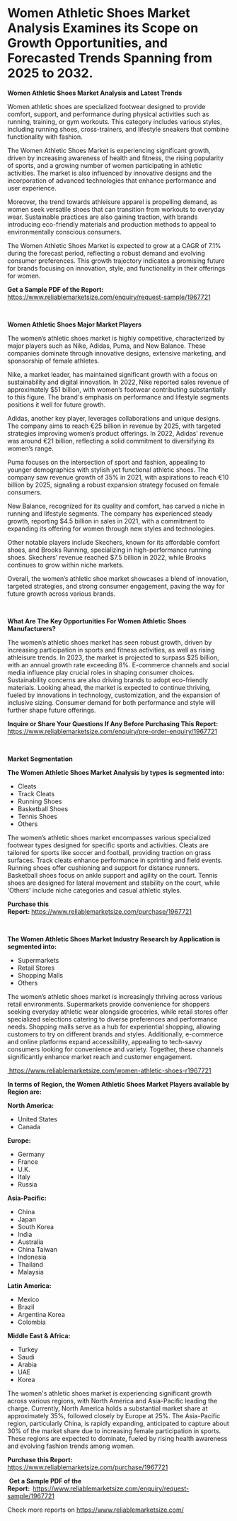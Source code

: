 <p><h1>Women Athletic Shoes Market Analysis Examines its Scope on Growth Opportunities, and Forecasted Trends Spanning from 2025 to 2032.</h1></p><p><strong>Women Athletic Shoes Market Analysis and Latest Trends</strong></p>
<p><p>Women athletic shoes are specialized footwear designed to provide comfort, support, and performance during physical activities such as running, training, or gym workouts. This category includes various styles, including running shoes, cross-trainers, and lifestyle sneakers that combine functionality with fashion.</p><p>The Women Athletic Shoes Market is experiencing significant growth, driven by increasing awareness of health and fitness, the rising popularity of sports, and a growing number of women participating in athletic activities. The market is also influenced by innovative designs and the incorporation of advanced technologies that enhance performance and user experience.</p><p>Moreover, the trend towards athleisure apparel is propelling demand, as women seek versatile shoes that can transition from workouts to everyday wear. Sustainable practices are also gaining traction, with brands introducing eco-friendly materials and production methods to appeal to environmentally conscious consumers. </p><p>The Women Athletic Shoes Market is expected to grow at a CAGR of 7.1% during the forecast period, reflecting a robust demand and evolving consumer preferences. This growth trajectory indicates a promising future for brands focusing on innovation, style, and functionality in their offerings for women.</p></p>
<p><strong>Get a Sample PDF of the Report:&nbsp;</strong> <a href="https://www.reliablemarketsize.com/enquiry/request-sample/1967721?utm_campaign=1901&utm_medium=2&utm_source=Github&utm_content=ia&utm_term=08022025&utm_id=women-athletic-shoes">https://www.reliablemarketsize.com/enquiry/request-sample/1967721</a></p>
<p>&nbsp;</p>
<p><strong>Women Athletic Shoes Major Market Players</strong></p>
<p><p>The women’s athletic shoes market is highly competitive, characterized by major players such as Nike, Adidas, Puma, and New Balance. These companies dominate through innovative designs, extensive marketing, and sponsorship of female athletes. </p><p>Nike, a market leader, has maintained significant growth with a focus on sustainability and digital innovation. In 2022, Nike reported sales revenue of approximately $51 billion, with women’s footwear contributing substantially to this figure. The brand's emphasis on performance and lifestyle segments positions it well for future growth. </p><p>Adidas, another key player, leverages collaborations and unique designs. The company aims to reach €25 billion in revenue by 2025, with targeted strategies improving women’s product offerings. In 2022, Adidas' revenue was around €21 billion, reflecting a solid commitment to diversifying its women’s range.</p><p>Puma focuses on the intersection of sport and fashion, appealing to younger demographics with stylish yet functional athletic shoes. The company saw revenue growth of 35% in 2021, with aspirations to reach €10 billion by 2025, signaling a robust expansion strategy focused on female consumers.</p><p>New Balance, recognized for its quality and comfort, has carved a niche in running and lifestyle segments. The company has experienced steady growth, reporting $4.5 billion in sales in 2021, with a commitment to expanding its offering for women through new styles and technologies.</p><p>Other notable players include Skechers, known for its affordable comfort shoes, and Brooks Running, specializing in high-performance running shoes. Skechers’ revenue reached $7.5 billion in 2022, while Brooks continues to grow within niche markets.</p><p>Overall, the women’s athletic shoe market showcases a blend of innovation, targeted strategies, and strong consumer engagement, paving the way for future growth across various brands.</p></p>
<p>&nbsp;</p>
<p><strong>What Are The Key Opportunities For Women Athletic Shoes Manufacturers?</strong></p>
<p><p>The women’s athletic shoes market has seen robust growth, driven by increasing participation in sports and fitness activities, as well as rising athleisure trends. In 2023, the market is projected to surpass $25 billion, with an annual growth rate exceeding 8%. E-commerce channels and social media influence play crucial roles in shaping consumer choices. Sustainability concerns are also driving brands to adopt eco-friendly materials. Looking ahead, the market is expected to continue thriving, fueled by innovations in technology, customization, and the expansion of inclusive sizing. Consumer demand for both performance and style will further shape future offerings.</p></p>
<p><strong>Inquire or Share Your Questions If Any Before Purchasing This Report:</strong> <a href="https://www.reliablemarketsize.com/enquiry/pre-order-enquiry/1967721?utm_campaign=1901&utm_medium=2&utm_source=Github&utm_content=ia&utm_term=08022025&utm_id=women-athletic-shoes">https://www.reliablemarketsize.com/enquiry/pre-order-enquiry/1967721</a></p>
<p>&nbsp;</p>
<p><strong>Market Segmentation</strong></p>
<p><strong>The Women Athletic Shoes Market Analysis by types is segmented into:</strong></p>
<p><ul><li>Cleats</li><li>Track Cleats</li><li>Running Shoes</li><li>Basketball Shoes</li><li>Tennis Shoes</li><li>Others</li></ul></p>
<p><p>The women’s athletic shoes market encompasses various specialized footwear types designed for specific sports and activities. Cleats are tailored for sports like soccer and football, providing traction on grass surfaces. Track cleats enhance performance in sprinting and field events. Running shoes offer cushioning and support for distance runners. Basketball shoes focus on ankle support and agility on the court. Tennis shoes are designed for lateral movement and stability on the court, while 'Others' include niche categories and casual athletic styles.</p></p>
<p><strong>Purchase this Report:&nbsp;</strong><a href="https://www.reliablemarketsize.com/purchase/1967721?utm_campaign=1901&utm_medium=2&utm_source=Github&utm_content=ia&utm_term=08022025&utm_id=women-athletic-shoes">https://www.reliablemarketsize.com/purchase/1967721</a></p>
<p>&nbsp;</p>
<p><strong>The Women Athletic Shoes Market Industry Research by Application is segmented into:</strong></p>
<p><ul><li>Supermarkets</li><li>Retail Stores</li><li>Shopping Malls</li><li>Others</li></ul></p>
<p><p>The women’s athletic shoes market is increasingly thriving across various retail environments. Supermarkets provide convenience for shoppers seeking everyday athletic wear alongside groceries, while retail stores offer specialized selections catering to diverse preferences and performance needs. Shopping malls serve as a hub for experiential shopping, allowing customers to try on different brands and styles. Additionally, e-commerce and online platforms expand accessibility, appealing to tech-savvy consumers looking for convenience and variety. Together, these channels significantly enhance market reach and customer engagement.</p></p>
<p><a href="https://www.reliablemarketsize.com/women-athletic-shoes-r1967721?utm_campaign=1901&utm_medium=2&utm_source=Github&utm_content=ia&utm_term=08022025&utm_id=women-athletic-shoes">&nbsp;https://www.reliablemarketsize.com/women-athletic-shoes-r1967721</a></p>
<p><strong>In terms of Region, the Women Athletic Shoes Market Players available by Region are:</strong></p>
<p>
    <p> <strong> North America: </strong>
        <ul>
            <li>United States</li>
            <li>Canada</li>
        </ul>
        </p> 
    <p> <strong> Europe: </strong>
        <ul>
            <li>Germany</li>
            <li>France</li>
            <li>U.K.</li>
            <li>Italy</li>
            <li>Russia</li>
        </ul>
        </p> 
    <p> <strong> Asia-Pacific: </strong>
        <ul>
            <li>China</li>
            <li>Japan</li>
            <li>South Korea</li>
            <li>India</li>
            <li>Australia</li>
            <li>China Taiwan</li>
            <li>Indonesia</li>
            <li>Thailand</li>
            <li>Malaysia</li>
        </ul>
        </p> 
    <p> <strong> Latin America: </strong>
        <ul>
            <li>Mexico</li>
            <li>Brazil</li>
            <li>Argentina Korea</li>
            <li>Colombia</li>
        </ul>
        </p> 
    <p> <strong> Middle East & Africa: </strong>
        <ul>
            <li>Turkey</li>
            <li>Saudi</li>
            <li>Arabia</li>
            <li>UAE</li>
            <li>Korea</li>
        </ul>
    </p>
    </p>
<p><p>The women's athletic shoes market is experiencing significant growth across various regions, with North America and Asia-Pacific leading the charge. Currently, North America holds a substantial market share at approximately 35%, followed closely by Europe at 25%. The Asia-Pacific region, particularly China, is rapidly expanding, anticipated to capture about 30% of the market share due to increasing female participation in sports. These regions are expected to dominate, fueled by rising health awareness and evolving fashion trends among women.</p></p>
<p><strong>Purchase this Report: </strong><a href="https://www.reliablemarketsize.com/purchase/1967721?utm_campaign=1901&utm_medium=2&utm_source=Github&utm_content=ia&utm_term=08022025&utm_id=women-athletic-shoes">https://www.reliablemarketsize.com/purchase/1967721</a></p>
<p>&nbsp;<strong>Get a Sample PDF of the Report:&nbsp;&nbsp;</strong><a href="https://www.reliablemarketsize.com/enquiry/request-sample/1967721?utm_campaign=1901&utm_medium=2&utm_source=Github&utm_content=ia&utm_term=08022025&utm_id=women-athletic-shoes">https://www.reliablemarketsize.com/enquiry/request-sample/1967721</a></p>
<p><strong></strong></p>
<p>Check more reports on <a href="https://www.reliablemarketsize.com/?utm_campaign=1901&utm_medium=2&utm_source=Github&utm_content=ia&utm_term=08022025&utm_id=women-athletic-shoes">https://www.reliablemarketsize.com/</a></p>